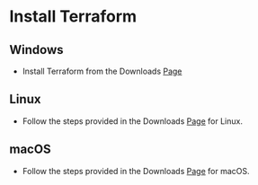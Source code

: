 # Install Terraform

## Windows

- Install Terraform from the Downloads [Page](https://developer.hashicorp.com/terraform/downloads)


## Linux

- Follow the steps provided in the Downloads [Page](https://developer.hashicorp.com/terraform/downloads) for Linux.

## macOS

- Follow the steps provided in the Downloads [Page](https://developer.hashicorp.com/terraform/downloads) for macOS.
